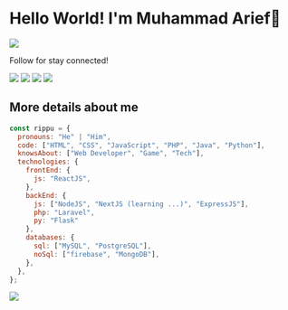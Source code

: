 # Hello World! I'm Muhammad Arief👋
<img src='https://readme-typing-svg.herokuapp.com?color=%2336BCF7&lines=A+gamer+and+loved+to+code.'>

<p>Follow for stay connected!</p>

<a href='http://linkedin.com/in/muhamad-arief-previasakti-suradi/'><img src='https://img.shields.io/badge/LinkedIn-0077B5?style=for-the-badge&&link=&logo=linkedin&logoColor=white'/></a>
<a href='https://github.com/itsmerifz/'><img src='https://img.shields.io/github/followers/itsmerifz.svg?style=for-the-badge&logo=github&logoColor=white'/></a>
<img src='https://komarev.com/ghpvc/?username=itsmerifz&style=for-the-badge&label=VISITORS'></img>
<a href='https://itsmerifz.my.id'><img src='https://img.shields.io/badge/website-gray?style=for-the-badge&logo=Google-Chrome&logoColor=white'/></a>


## More details about me
```javascript
const rippu = {
  pronouns: "He" | "Him",
  code: ["HTML", "CSS", "JavaScript", "PHP", "Java", "Python"],
  knowsAbout: ["Web Developer", "Game", "Tech"],
  technologies: {
    frontEnd: {
      js: "ReactJS",
    },
    backEnd: {
      js: ["NodeJS", "NextJS (learning ...)", "ExpressJS"],
      php: "Laravel",
      py: "Flask"
    },
    databases: {
      sql: ["MySQL", "PostgreSQL"],
      noSql: ["firebase", "MongoDB"],
    },
  },
};
```

<img src='https://github-readme-stats.vercel.app/api?username=itsmerifz&theme=dracula&show_icons=true'/>
<!-- <img src='https://github-readme-stats.vercel.app/api/top-langs/?username=itsmerifz&theme=dark'/> -->

<!-- ## Last activities
<img src="https://github-readme-stats.vercel.app/api/wakatime?username=itsmerifz"> -->

